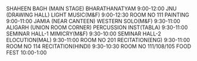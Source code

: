 SHAHEEN BAGH (MAIN STAGE)
BHARATHANATYAM 
9:00-12:00
JNU (DRAWING HALL)
LIGHT MUSIC(M&F) 
9:00-12:30
ROOM NO 111
PAINTING 
9:00-11:00
JAMIA (NEAR CANTEEN)
WESTERN SOLO(M&F) 
9:30-11:00
ALIGARH (UNION ROOM CORNER)
PERCUSSION INST(TABLA) 
9:30-11:00
SEMINAR HALL-1
MIMICRY(M&F) 
9:30-10:00
SEMINAR HALL-2
ELOCUTION(MAL)
9:30-11:00
ROOM NO 201
RECITATION(ENG) 
9:30-11:00
ROOM NO 114
RECITATION(HINDI) 
9:30-10:30
ROOM NO 111/108/105
FOOD FEST 
10:00-1:00
